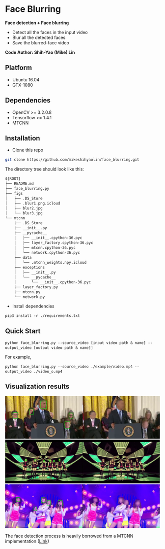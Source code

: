# Face Blurring
**Face detection + Face blurring**
+ Detect all the faces in the input video
+ Blur all the detected faces
+ Save the blurred-face video

**Code Author: Shih-Yao (Mike) Lin**


## Platform
+ Ubuntu 16.04
+ GTX-1080

## Dependencies
+ OpenCV >= 3.2.0.8
+ Tensorflow >= 1.4.1
+ MTCNN 

## Installation

* Clone this repo

```bash
git clone https://github.com/mikeshihyaolin/face_blurring.git
```
The directory tree should look like this:
```
${ROOT}
├── README.md
├── face_blurring.py
├── figs
│   ├── .DS_Store
│   ├── .blur1.png.icloud
│   ├── blur2.jpg
│   └── blur3.jpg
└── mtcnn
    ├── .DS_Store
    ├── __init__.py
    ├── __pycache__
    │   ├── __init__.cpython-36.pyc
    │   ├── layer_factory.cpython-36.pyc
    │   ├── mtcnn.cpython-36.pyc
    │   └── network.cpython-36.pyc
    ├── data
    │   └── .mtcnn_weights.npy.icloud
    ├── exceptions
    │   ├── __init__.py
    │   └── __pycache__
    │       └── __init__.cpython-36.pyc
    ├── layer_factory.py
    ├── mtcnn.py
    └── network.py
```

* Install dependencies
```
pip3 install -r ./requirements.txt
```

## Quick Start
```
python face_blurring.py --source_video [input video path & name] --output_video [output video path & name]]
```
For example,
```
python face_blurring.py --source_video ./example/video.mp4 --output_video ./video_o.mp4 
```

## Visualization results
![](figs/blur1.png)
![](figs/blur2.jpg)
![](figs/blur3.jpg)

The face detection process is heavily borrowed from a MTCNN implementation ([Link](https://github.com/ipazc/mtcnn.git))
